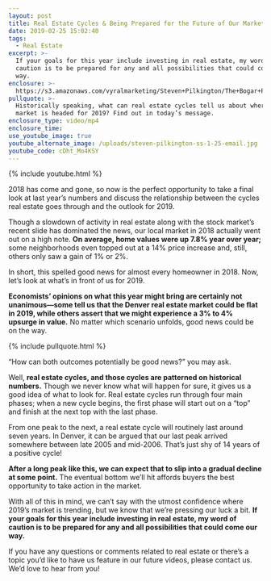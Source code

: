 ```yaml
---
layout: post
title: Real Estate Cycles & Being Prepared for the Future of Our Market
date: 2019-02-25 15:02:40
tags:
  - Real Estate
excerpt: >-
  If your goals for this year include investing in real estate, my word of
  caution is to be prepared for any and all possibilities that could come our
  way.
enclosure: >-
  https://s3.amazonaws.com/vyralmarketing/Steven+Pilkington/The+Bogar+Pilkington+Group+_+Real+Estate+Cycles+%26+Being+Prepared+for+the+Future+of+Our+Market.mp4
pullquote: >-
  Historically speaking, what can real estate cycles tell us about where our
  market is headed for 2019? Find out in today’s message.
enclosure_type: video/mp4
enclosure_time:
use_youtube_image: true
youtube_alternate_image: /uploads/steven-pilkington-ss-1-25-email.jpg
youtube_code: cDht_Mo4KSY
---
```


{% include youtube.html %}

2018 has come and gone, so now is the perfect opportunity to take a final look at last year’s numbers and discuss the relationship between the cycles real estate goes through and the outlook for 2019. &nbsp;

Though a slowdown of activity in real estate along with the stock market’s recent slide has dominated the news, our local market in 2018 actually went out on a high note. **On average, home values were up 7.8% year over year;** some neighborhoods even topped out at a 14% price increase and, still, others only saw a gain of 1% or 2%.&nbsp;

In short, this spelled good news for almost every homeowner in 2018. Now, let’s look at what’s in front of us for 2019.&nbsp;

**Economists’ opinions on what this year might bring are certainly not unanimous—some tell us that the Denver real estate market could be flat in 2019, while others assert that we might experience a 3% to 4% upsurge in value.** No matter which scenario unfolds, good news could be on the way.&nbsp;

{% include pullquote.html %}

“How can both outcomes potentially be good news?” you may ask.&nbsp;

Well, **real estate cycles, and those cycles are patterned on historical numbers.** Though we never know what will happen for sure, it gives us a good idea of what to look for. Real estate cycles run through four main phases; when a new cycle begins, the first phase will start out on a “top” and finish at the next top with the last phase.&nbsp;

From one peak to the next, a real estate cycle will routinely last around seven years. In Denver, it can be argued that our last peak arrived somewhere between late 2005 and mid-2006. That’s just shy of 14 years of a positive cycle!&nbsp;

**After a long peak like this, we can expect that to slip into a gradual decline at some point.** The eventual bottom we’ll hit affords buyers the best opportunity to take action in the market.&nbsp;

With all of this in mind, we can’t say with the utmost confidence where 2019’s market is trending, but we know that we’re pressing our luck a bit. **If your goals for this year include investing in real estate, my word of caution is to be prepared for any and all possibilities that could come our way.&nbsp;**

If you have any questions or comments related to real estate or there’s a topic you’d like to have us feature in our future videos, please contact us. We’d love to hear from you!